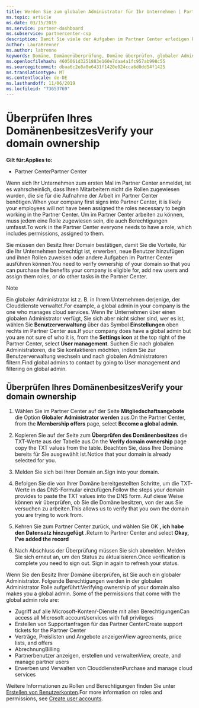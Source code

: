 ```yaml
---
title: Werden Sie zum globalen Administrator für Ihr Unternehmen | Partner Center
ms.topic: article
ms.date: 03/15/2019
ms.service: partner-dashboard
ms.subservice: partnercenter-csp
description: Damit Sie viele der Aufgaben im Partner Center erledigen können, müssen Sie zunächst den Besitz Ihrer Domain bestätigen. Viele Aufgaben im Partner Center erfordern einen globalen Administrator. Wenn Ihr Unternehmen noch keines hat, können Sie zu einem anderen werden.
author: LauraBrenner
ms.author: labrenne
keywords: Domäne, Domänenüberprüfung, Domäne überprüfen, globaler Administrator, Benutzerrollen, Berechtigungen
ms.openlocfilehash: 4605061d3251883e160e7daa4a1fc957ab998c55
ms.sourcegitcommit: dbaa6c2e8a0e6431f1420e024cca6d0dd54f1425
ms.translationtype: MT
ms.contentlocale: de-DE
ms.lasthandoff: 11/06/2019
ms.locfileid: "73653769"
---
```

# <a name="verify-your-domain-ownership"></a><span data-ttu-id="452ad-105">Überprüfen Ihres Domänenbesitzes</span><span class="sxs-lookup"><span data-stu-id="452ad-105">Verify your domain ownership</span></span>

<span data-ttu-id="452ad-106">**Gilt für:**</span><span class="sxs-lookup"><span data-stu-id="452ad-106">**Applies to:**</span></span>

- <span data-ttu-id="452ad-107">Partner Center</span><span class="sxs-lookup"><span data-stu-id="452ad-107">Partner Center</span></span>

<span data-ttu-id="452ad-108">Wenn sich Ihr Unternehmen zum ersten Mal im Partner Center anmeldet, ist es wahrscheinlich, dass Ihren Mitarbeitern nicht die Rollen zugewiesen wurden, die sie für die Aufnahme der Arbeit im Partner Center benötigen.</span><span class="sxs-lookup"><span data-stu-id="452ad-108">When your company first signs into Partner Center, it is likely your employees will not have been assigned the roles necessary to begin working in the Partner Center.</span></span> <span data-ttu-id="452ad-109">Um im Partner Center arbeiten zu können, muss jedem eine Rolle zugewiesen sein, die auch Berechtigungen umfasst.</span><span class="sxs-lookup"><span data-stu-id="452ad-109">To work in the Partner Center everyone needs to have a role, which includes permissions, assigned to them.</span></span>  

<span data-ttu-id="452ad-110">Sie müssen den Besitz Ihrer Domain bestätigen, damit Sie die Vorteile, für die Ihr Unternehmen berechtigt ist, erwerben, neue Benutzer hinzufügen und ihnen Rollen zuweisen oder andere Aufgaben im Partner Center ausführen können.</span><span class="sxs-lookup"><span data-stu-id="452ad-110">You need to verify ownership of your domain so that you can purchase the benefits your company is eligible for, add new users and assign them roles, or do other tasks in the Partner Center.</span></span> 

>[!Note]
><span data-ttu-id="452ad-111">Ein globaler Administrator ist z. B. in Ihrem Unternehmen derjenige, der Clouddienste verwaltet.</span><span class="sxs-lookup"><span data-stu-id="452ad-111">For example, a global admin in your company is the one who manages cloud services.</span></span> <span data-ttu-id="452ad-112">Wenn Ihr Unternehmen über einen globalen Administrator verfügt, Sie sich aber nicht sicher sind, wer es ist, wählen Sie **Benutzerverwaltung** über das Symbol **Einstellungen** oben rechts im Partner Center aus.</span><span class="sxs-lookup"><span data-stu-id="452ad-112">If your company does have a global admin but you are not sure of who it is, from the **Settings icon** at the top right of the Partner Center, select **User management**.</span></span> <span data-ttu-id="452ad-113">Suchen Sie nach globalen Administratoren, die Sie kontaktieren möchten, indem Sie zur Benutzerverwaltung wechseln und nach globalen Administratoren filtern.</span><span class="sxs-lookup"><span data-stu-id="452ad-113">Find global admins to contact by going to User management and filtering on global admin.</span></span>

## <a name="verify-your-domain-ownership"></a><span data-ttu-id="452ad-114">Überprüfen Ihres Domänenbesitzes</span><span class="sxs-lookup"><span data-stu-id="452ad-114">Verify your domain ownership</span></span>

1. <span data-ttu-id="452ad-115">Wählen Sie im Partner Center auf der Seite **Mitgliedschaftsangebote** die Option **Globaler Administrator werden** aus.</span><span class="sxs-lookup"><span data-stu-id="452ad-115">On the Partner Center, from the **Membership offers** page, select **Become a global admin**.</span></span> 

2. <span data-ttu-id="452ad-116">Kopieren Sie auf der Seite zum **Überprüfen des Domänenbesitzes** die TXT-Werte aus der Tabelle aus.</span><span class="sxs-lookup"><span data-stu-id="452ad-116">On the **Verify domain ownership** page copy the TXT values from the table.</span></span> <span data-ttu-id="452ad-117">Beachten Sie, dass Ihre Domäne bereits für Sie ausgewählt ist.</span><span class="sxs-lookup"><span data-stu-id="452ad-117">Notice that your domain is already selected for you.</span></span>

3. <span data-ttu-id="452ad-118">Melden Sie sich bei Ihrer Domain an.</span><span class="sxs-lookup"><span data-stu-id="452ad-118">Sign into your domain.</span></span> 

4. <span data-ttu-id="452ad-119">Befolgen Sie die von Ihrer Domäne bereitgestellten Schritte, um die TXT-Werte in das DNS-Formular einzufügen.</span><span class="sxs-lookup"><span data-stu-id="452ad-119">Follow the steps your domain provides to paste the TXT values into the DNS form.</span></span>  <span data-ttu-id="452ad-120">Auf diese Weise können wir überprüfen, ob Sie die Domäne besitzen, von der aus Sie versuchen zu arbeiten.</span><span class="sxs-lookup"><span data-stu-id="452ad-120">This allows us to verify that you own the domain you are trying to work from.</span></span>

5. <span data-ttu-id="452ad-121">Kehren Sie zum Partner Center zurück, und wählen Sie OK **, ich habe den Datensatz hinzugefügt** .</span><span class="sxs-lookup"><span data-stu-id="452ad-121">Return to Partner Center and select **Okay, I've added the record**</span></span>

6. <span data-ttu-id="452ad-122">Nach Abschluss der Überprüfung müssen Sie sich abmelden. Melden Sie sich erneut an, um den Status zu aktualisieren.</span><span class="sxs-lookup"><span data-stu-id="452ad-122">Once verification is complete you need to sign out. Sign in again to refresh your status.</span></span> 

<span data-ttu-id="452ad-123">Wenn Sie den Besitz Ihrer Domäne überprüfen, ist Sie auch ein globaler Administrator. Folgende Berechtigungen werden in der globalen Administrator Rolle aufgeführt:</span><span class="sxs-lookup"><span data-stu-id="452ad-123">Verifying ownership of your domain also makes you a global admin. Some of the permissions that come with the global admin role are:</span></span>

- <span data-ttu-id="452ad-124">Zugriff auf alle Microsoft-Konten/-Dienste mit allen Berechtigungen</span><span class="sxs-lookup"><span data-stu-id="452ad-124">Can access all Microsoft account/services with full privileges</span></span> 
- <span data-ttu-id="452ad-125">Erstellen von Supportanfragen für das Partner Center</span><span class="sxs-lookup"><span data-stu-id="452ad-125">Create support tickets for the Partner Center</span></span>
- <span data-ttu-id="452ad-126">Verträge, Preislisten und Angebote anzeigen</span><span class="sxs-lookup"><span data-stu-id="452ad-126">View agreements, price lists, and offers</span></span>
- <span data-ttu-id="452ad-127">Abrechnung</span><span class="sxs-lookup"><span data-stu-id="452ad-127">Billing</span></span>
- <span data-ttu-id="452ad-128">Partnerbenutzer anzeigen, erstellen und verwalten</span><span class="sxs-lookup"><span data-stu-id="452ad-128">View, create, and manage partner users</span></span>
- <span data-ttu-id="452ad-129">Erwerben und Verwalten von Clouddiensten</span><span class="sxs-lookup"><span data-stu-id="452ad-129">Purchase and manage cloud services</span></span>

<span data-ttu-id="452ad-130">Weitere Informationen zu Rollen und Berechtigungen finden Sie unter [Erstellen von Benutzerkonten](create-user-accounts-and-set-permissions.md).</span><span class="sxs-lookup"><span data-stu-id="452ad-130">For more information on roles and permissions, see [Create user accounts](create-user-accounts-and-set-permissions.md).</span></span> 